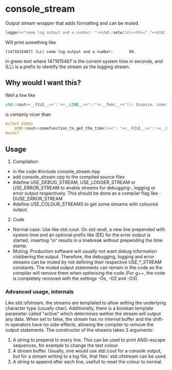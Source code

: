 # console_stream
Output stream wrapper that adds formatting and can be muted.

```c++
logger<<"some log output and a number: "<<std::setw(10)<<99<<"."<<std::endl;
```
Will print something like
```
[1471615467] (LL) some log output and a number:       99.
```
in green text where 1471615467 is the current system time in seconds, and (LL) is a prefix to identify the stream as the logging stream.

## Why would I want this?
Well a line like
```c++
std::cout<<__FILE__<<':'<<__LINE__<<"::"<<__func__<<"(): Ooopsie, something went wrong."<<std::endl;
```
is certainly nicer than 
```c++
#ifdef DEBUG
	std::cout<<somefunction_to_get_the_time()<<": "<<__FILE__<<':'<<__LINE__<<"::"<<__func__<<"(): Ooopsie, something went wrong."<<std::endl;
#endif
```


## Usage

 1. Compilation
  * in the code #include console_stream.hpp
  * add console_stream.cpp to the compiled source files
  * #define USE_DEBUG_STREAM, USE_LOGGER_STREAM or USE_ERROR_STREAM to enable streams for debugging-, logging or error output respectively. This should be done as a compiler flag like -DUSE_ERROR_STREAM
  * #define USE_COLOUR_STREAMS to get some streams with coloured output.
 2. Code
  * Normal case: Use like std::cout. On std::endl, a new line prepended with system time and an optional prefix like (EE) for the error output is started, inserting '\n' results in a linebreak without prepending the time stamp.
  * Muting: Production software will usually not want debug information clobbering the output. Therefore, the debugging, logging and error streams can be muted by not defining their respective USE_*_STREAM constants. The muted output statements can remain in the code as the compiler will remove them when optimising the code (For g++, the code is completely removed with the settings -Os, -O2 and -O3).

### Advanced usage, internals
Like std::ofstream, the streams are templated to allow setting the underlying character type (usually char). Additionally, there is a boolean template parameter called "active" which determines wether the stream will output any data. When set to false, the stream has no internal buffer and the shift-in operators have no side-effects, allowing the compiler to remove the output statements.
The constructor of the streams takes 3 arguments:
 1. A string to prepend to every line. This can be used to print ANSI-escape sequences, for example to change the text colour.
 2. A stream buffer. Usually, one would use std::cout for a console output, but for a stream writing to a log file, that files' std::ofstream can be used.
 3. A string to append after each line, usefull to reset the colour to normal.

